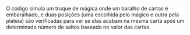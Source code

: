 O código simula um truque de mágica onde um baralho de cartas é embaralhado, e duas posições (uma escolhida pelo mágico e outra pela plateia) são verificadas para ver se elas acabam na mesma carta após um determinado número de saltos baseado no valor das cartas.